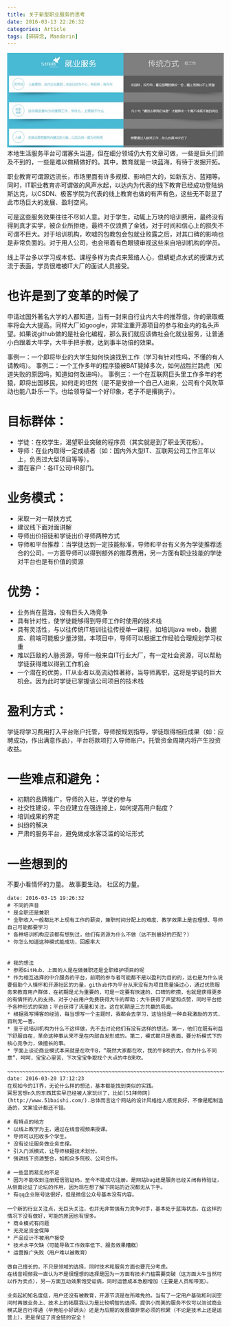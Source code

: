 ```yaml
---
title: 关于新型职业服务的思考
date: 2016-03-13 22:26:32
categories: Article
tags: [碎碎念, Mandarin]
---
```

![51拜师网](/img/51baishi.png)
本地生活服务平台可谓寡头当道，但在细分领域仍大有文章可做，一些是巨头们顾及不到的，一些是难以做精做好的。其中，教育就是一块蓝海，有待于发掘开拓。
<!-- more -->

职业教育可谓源远流长，市场里面有许多规模、影响巨大的，如新东方、蓝翔等。同时，IT职业教育亦可谓做的风声水起，以达内为代表的线下教育已经成功登陆纳斯达克，以CSDN、极客学院为代表的线上教育也做的有声有色，这些无不彰显了此市场巨大的发展、盈利空间。

可是这些服务效果往往不尽如人意。对于学生，动辄上万块的培训费用，最终没有得到真才实学，被企业所拒绝，最终不仅浪费了金钱，对于时间和信心上的损失不可谓不巨大。对于培训机构，吹嘘的包教包会包就业败露之后，对其口碑的影响也是非常负面的。对于用人公司，也会带着有色眼镜审视这些来自培训机构的学员。

线上平台多以学习成本低、课程多样为卖点来笼络人心，但蜻蜓点水式的授课方式流于表面，学员很难被IT大厂的面试人员接受。

# 也许是到了变革的时候了
申请过国外著名大学的人都知道，当有一封来自行业内大牛的推荐信，你的录取概率将会大大提高。同样大厂如google，非常注重开源项目的参与和业内的名头声望。如果说github做的是社会化编程，那么我们就应该做社会化就业服务，让普通小白跟着大牛学，大牛手把手教，达到事半功倍的效果。

事例一：一个即将毕业的大学生如何快速找到工作（学习有针对性吗，不懂的有人请教吗）。
事例二：一个工作多年的程序猿被BAT毙掉多次，如何战胜拦路虎（知道失败的原因吗，知道如何改进吗）。
事例三：一个在互联网巨头里工作多年的老猿，即将出国移民，如何走的坦然（是不是安排一个自己人进来，公司有个风吹草动也能八卦乐一下。也给领导留一个好印象，老子不是撂挑子）。

# 目标群体：
* 学徒：在校学生，渴望职业突破的程序员（其实就是到了职业天花板）。
* 导师：在业内取得一定成绩者（如：国内外大型IT、互联网公司工作三年以上，负责过大型项目等等）。
* 潜在客户：各IT公司HR部门。

# 业务模式：
* 采取一对一帮扶方式
* 建议线下面对面讲解
* 导师出价招徒和学徒出价寻师两种方式
* 导师和平台推荐：当学徒达到一定技能标准，导师和平台有义务为学徒推荐适合的公司，一方面导师可以得到额外的推荐费用，另一方面有职业技能的学徒对平台也是有价值的资源

# 优势：
* 业务尚在蓝海，没有巨头入场竞争
* 具有针对性，使学徒能够得到导师工作时使用的技术栈
* 具有灵活性，与以往传统IT培训往往传授单一课程，如培训java web，数据库、前端可能极少量涉猎。本项目中，导师可以根据工作经验合理规划学习权重
* 难以匹敌的人脉资源，导师一般来自IT行业大厂，有一定社会资源，可以帮助学徒获得难以得到工作机会
* 一个潜在的优势，IT从业者以高流动性著称，当导师离职，这将是学徒的巨大机会。因为此时学徒已掌握该公司项目的技术栈

# 盈利方式：
学徒将学习费用打入平台账户托管，导师按规划指导，学徒取得相应成果（如：应聘成功，作出满意作品），平台将款项打入导师账户。托管资金周期内将产生投资收益。

# 一些难点和避免：
* 初期的品牌推广，导师的入驻，学徒的参与
* 社交性建设，平台应建立在强连接上，如何提高用户黏度？
* 培训成果的界定
* 纠纷的解决
* 严肃的服务平台，避免做成水客泛滥的论坛形式

# 一些想到的
不要小看情怀的力量。
故事要生动。
社区的力量。


~~~~~~~~~~~~~~~~~~~~~~~~~~~~~~~~~~~~~~~~~~~~~~~~~~~~~~~~~~~~~~~~~~~~~~~~~~~~~~~~~~~~~~~~~~~~~~~~~~~~~~~~~~~~~~~~~~~~~·
date: 2016-03-15 19:26:32
# 不同的声音
* 是全职还是兼职
* 全职收入一般都比不上现有工作的薪资，兼职时间分配上的难度、教学效果上是否理想、导师自己可能都要学习
* 各种培训机构应该都有想到过，他们有资源为什么不做（达不到最好的匹配？）
* 你怎么知道这种模式能成功，回报率大


# 我的想法
* 参照GitHub，上面的人是在做兼职还是全职维护项目的呢
* 作为相互选择的中介服务的平台，前期的参与者可能都不是以盈利为目的的，这也是为什么说要借助个人情怀和开源社区的力量，github作为平台从来没有为项目质量操过心，通过优质服务来教育用户群体，在初期是尤为重要的，可是一定要有快速的、口碑的积攒，也就是获得更多的有情怀的人的支持。对于小白用户免费获得大牛的帮助；大牛获得了声望和点赞，同时平台给予各种形式的奖励；平台获得了流量和关注。这在初期是三方共赢的局面。
* 根据我写博客的经验，每当想写一个主题时，我都会去学习，这恰恰是一种自我激励的方式，百利无一害。
* 至于说培训机构为什么不这样做，先不去讨论他们有没有这样的想法。第一，他们在既有利益下舒服自在，革命这种事从来不是在内部自发形成的。第二，模式都只是表面，要分析模式下的核心竞争力，做擅长的事。
* 字面上谈论商业模式本来就是在吹牛B，“既然大家都在吹，我的牛B吹的大，你为什么不同意”，呵呵，宝宝心里苦，下次宝宝争取找个大点的牛B来吹。

~~~~~~~~~~~~~~~~~~~~~~~~~~~~~~~~~~~~~~~~~~~~~~~~~~~~~~~~~~~~~~~~~~~~~~~~~~~~~~~~~~~~~~~~~~~~~~~~~~~~~~~~~~~~~~~~~~~~~·
date: 2016-03-20 17:12:23
在现如今的IT界，无论什么样的想法，基本都能找到类似的实践。
冥思苦想n久的东西其实早已经被人家玩烂了，比如[51拜师网](http://www.51baishi.com/).总体而言这个网站的设计风格给人感觉良好，不像是粗制滥造的，文案设计都还不错。

# 有特点的地方
* 以线上教学为主，通过在线音视频来授课。
* 导师可以招收多个学生。
* 没有论坛服务做业务支撑。
* 引入门派模式，让导师根据技术划分。
* 强调线下资源整合，如和众多院校、公司合作。

# 一些显而易见的不足
* 因为不能收到注册短信验证码，至今不能成功注册。是网站bug还是服务已经关闭有待验证，从侧面论证了论坛的作用，因为现在想了解下网站的近况都无从下手。
* 有qq企业账号这很好，但是微信公众号基本没有内容。

一个新的行业关注点，无巨头关注，也并无非常强有力竞争对手，基本处于蓝海状态。在这样的情况下没有做好，可能的原因也有很多。
* 商业模式有问题
* 无充足资金保障
* 产品设计不被用户接受
* 技术水平欠缺（可能导致工作效率低下、服务效果糟糕）
* 运营推广失败（用户难以被教育）

做自己擅长的，不只是领域的选择，同时技术和服务方面也要充分考虑。
在线音视频我一直认为不是很理想的选择是因为一方面有技术门槛需要突破（这方面大牛当然可以作为卖点），另一方面互动效果饱受诟病，同时运营成本急剧增加（主要是人员和带宽）。

业务起初知名度低，用户还没有被教育，开源节流是在所难免的。当有了一定用户基础和利润空间时再做业务上、技术上的拓展我认为是比较明智的选择。提供小而美的服务不仅可以测试商业模式是否行得通（毕竟船小好调头）还是为后期的发展做非常必须的积累（不论是技术上还是运营上），更是保证了资金链的安全！




